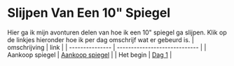 # Slijpen Van Een 10" Spiegel

Hier ga ik mijn avonturen delen van hoe ik een 10" spiegel ga slijpen. Klik op de linkjes hieronder hoe ik per dag omschrijf wat er gebeurd is.
| omschrijving    | link                          |
| --------------- | ----------------------------- |
| Aankoop spiegel | [Aankoop spiegel](aankoop.md) |
| Het begin       | [Dag 1](./dag1/)     |